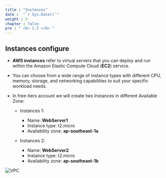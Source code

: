```yaml
---
title : "Instances"
date :  "`r Sys.Date()`" 
weight : 5
chapter : false
pre : " <b> 2.5 </b> "
---
```


## Instances configure

- **AWS instances** refer to virtual servers that you can deploy and run within the Amazon Elastic Compute Cloud (**EC2**) service.
- You can choose from a wide range of instance types with different CPU, memory, storage, and networking capabilities to suit your specific workload needs.
- In free-tiers account we will create two Instances in different Available Zone:

    -   Instances 1:
        - Name: **WebServer1**
        - Instance type: t2.micro
        - Availability zone: **ap-southeast-1a**    
        
    -   Instances 2:
        - Name: **WebServer2**
        - Instance type: t2.micro
        - Availability zone: **ap-southeast-1b** 

![VPC](/ws-0001/images/2-prepairation/251.png?featherlight=false&width=90pc)